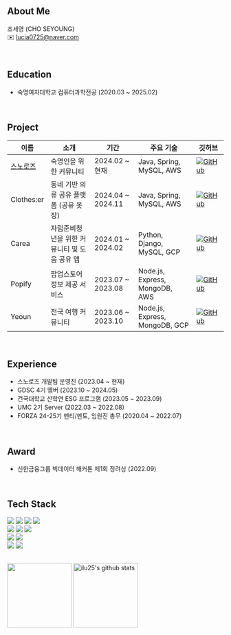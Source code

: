 ## About Me
조세영 (CHO SEYOUNG)  
✉️ lucia0725@naver.com

<br>

## Education
- 숙명여자대학교 컴퓨터과학전공 (2020.03 ~ 2025.02)

<br>

## Project
|이름|소개|기간|주요 기술|깃허브|  
|---|-----|---|---|--|
|[스노로즈](https://snorose.com/)|숙명인을 위한 커뮤니티|2024.02 ~ 현재|Java, Spring, MySQL, AWS|<a href="https://github.com/snorose"><img alt="GitHub" src="https://img.shields.io/badge/GitHub-181717.svg?&style=for-the-badge&logo=GitHub&logoColor=white"/>|
|Clothes:er|동네 기반 의류 공유 플랫폼 (공유 옷장)|2024.04 ~ 2024.11|Java, Spring, MySQL, AWS|<a href="https://github.com/Clothes-er/Clothes-er_BE"><img alt="GitHub" src="https://img.shields.io/badge/GitHub-181717.svg?&style=for-the-badge&logo=GitHub&logoColor=white"/>|
|Carea|자립준비청년을 위한 커뮤니티 및 도움 공유 앱|2024.01 ~ 2024.02|Python, Django, MySQL, GCP|<a href="https://github.com/Team-Carea/Carea-Server"><img alt="GitHub" src="https://img.shields.io/badge/GitHub-181717.svg?&style=for-the-badge&logo=GitHub&logoColor=white"/>|
|Popify|팝업스토어 정보 제공 서비스|2023.07 ~ 2023.08|Node.js, Express, MongoDB, AWS|<a href="https://github.com/OFFICIAL-POPIFY/server"><img alt="GitHub" src="https://img.shields.io/badge/GitHub-181717.svg?&style=for-the-badge&logo=GitHub&logoColor=white"/>|
|Yeoun|전국 여행 커뮤니티|2023.06 ~ 2023.10|Node.js, Express, MongoDB, GCP|<a href="https://github.com/YE0UN/yeoun-server"><img alt="GitHub" src="https://img.shields.io/badge/GitHub-181717.svg?&style=for-the-badge&logo=GitHub&logoColor=white"/>|

<br>

## Experience
- 스노로즈 개발팀 운영진 (2023.04 ~ 현재)
- GDSC 4기 멤버 (2023.10 ~ 2024.05)
- 건국대학교 산학연 ESG 프로그램 (2023.05 ~ 2023.09)
- UMC 2기 Server (2022.03 ~ 2022.08)
- FORZA 24-25기 멘티/멘토, 임원진 총무 (2020.04 ~ 2022.07)

<br>

## Award
- 신한금융그룹 빅데이터 해커톤 제1회 장려상 (2022.09)

<br>

## Tech Stack
<div style="margin: ; text-align: left;" "text-align: left;">
  <img src="https://img.shields.io/badge/Java-007396?style=for-the-badge&logo=Java&logoColor=white">
  <img src="https://img.shields.io/badge/Python-3776AB?style=for-the-badge&logo=Python&logoColor=white">
  <img src="https://img.shields.io/badge/Javascript-F7DF1E?style=for-the-badge&logo=Javascript&logoColor=white">
  <img src="https://img.shields.io/badge/Node.js-339933?style=for-the-badge&logo=Node.js&logoColor=white">
  <br>
  <img src="https://img.shields.io/badge/Spring-6DB33F?style=for-the-badge&logo=spring&logoColor=white">
  <img src="https://img.shields.io/badge/Django-092E20?style=for-the-badge&logo=Django&logoColor=white">
  <img src="https://img.shields.io/badge/Express-000000?style=for-the-badge&logo=Express&logoColor=white">
  <br>
  <img src="https://img.shields.io/badge/MySQL-4479A1?style=for-the-badge&logo=MySQL&logoColor=white">
  <img src="https://img.shields.io/badge/MongoDB-47A248?style=for-the-badge&logo=MongoDB&logoColor=white">
  <br>
  <img src="https://img.shields.io/badge/Amazon AWS-232F3E?style=for-the-badge&logo=Amazon AWS&logoColor=white">
  <img src="https://img.shields.io/badge/Google_Cloud-4285F4?style=for-the-badge&logo=google-cloud&logoColor=white">
</div>

<br>

<a href="https://github.com/ilu25"><img align="center" style="height:150px" src="https://github-readme-stats.vercel.app/api/top-langs/?username=ilu25&layout=compact" /></a>
<a href="https://github.com/ilu25"><img align="center" style="height:150px" src="https://github-readme-stats.vercel.app/api?username=ilu25&show_icons=true&include_all_commits=true" alt="ilu25's github stats" /></a>
